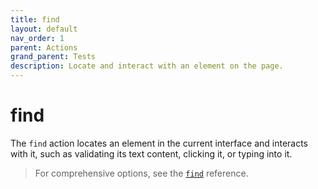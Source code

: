 ```yaml
---
title: find
layout: default
nav_order: 1
parent: Actions
grand_parent: Tests
description: Locate and interact with an element on the page.
---
```


# find

The `find` action locates an element in the current interface and interacts with it, such as validating its text content, clicking it, or typing into it.

> For comprehensive options, see the [`find`](/docs/references/schemas/find) reference.
